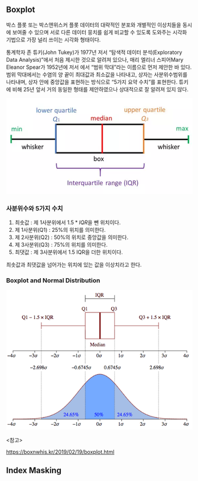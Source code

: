 ## Boxplot

박스 플롯 또는 박스앤위스커 플롯 데이터의 대략적인 분포와 개별적인 이상치들을 동시에 보여줄 수 있으며 서로 다른 데이터 뭉치를 쉽게 비교할 수 있도록 도와주는 시각화 기법으로 가장 널리 쓰이는 시각화 형태이다.

통계학자 존 튜키(John Tukey)가 1977년 저서 “탐색적 데이터 분석(Exploratory Data Analysis)”에서 처음 제시한 것으로 알려져 있으나, 매리 엘리너 스피어Mary Eleanor Spear가 1952년에 저서 <Charting Statistics>에서 “범위 막대”라는 이름으로 먼저 제안한 바 있다. 범위 막대에서는 수염의 양 끝이 최대값과 최소값을 나타내고, 상자는 사분위수범위를 나타내며, 상자 안에 중앙값을 표현하는 방식으로 “5가지 요약 수치”를 표현한다. 튜키에 비해 25년 앞서 거의 동일한 형태를 제안하였으나 상대적으로 잘 알려져 있지 않다.

![boxplot](./img/boxplot.png)

### 사분위수와 5가지 수치

1. 최솟값 : 제 1사분위에서 $1.5*IQR$을 뺀 위치이다.
2. 제 1사분위(Q1) : 25%의 위치를 의미한다.
3. 제 2사분위(Q2) : 50%의 위치로 중앙값을 의미한다.
4. 제 3사분위(Q3) : 75%의 위치를 의미한다.
5. 최댓값 : 제 3사분위에서 1.5 IQR을 더한 위치이다.

최솟값과 최댓값을 넘어가는 위치에 있는 값을 이상치라고 한다.



### Boxplot and Normal Distribution

![box_normal](./img/box_normal.png)



<참고>

https://boxnwhis.kr/2019/02/19/boxplot.html



## Index Masking